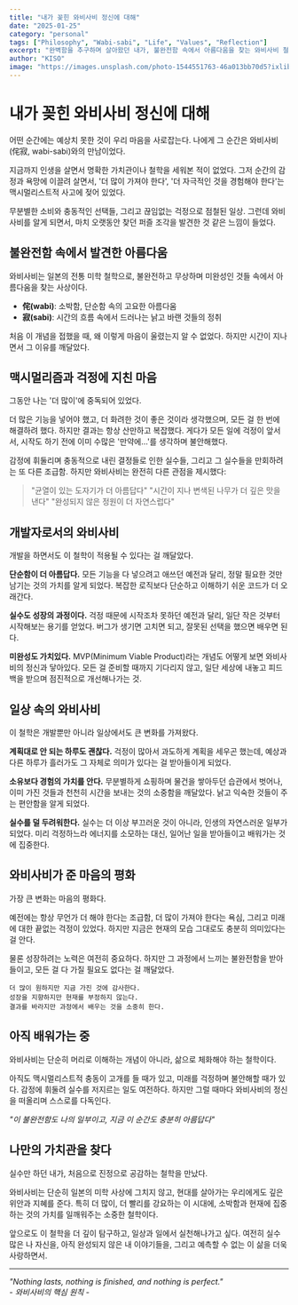 ```yaml
---
title: "내가 꽂힌 와비사비 정신에 대해"
date: "2025-01-25"
category: "personal"
tags: ["Philosophy", "Wabi-sabi", "Life", "Values", "Reflection"]
excerpt: "완벽함을 추구하며 살아왔던 내가, 불완전함 속에서 아름다움을 찾는 와비사비 철학에 깊이 매료된 이야기. 처음으로 찾은 나만의 인생 가치관."
author: "KISO"
image: "https://images.unsplash.com/photo-1544551763-46a013bb70d5?ixlib=rb-4.0.3&ixid=M3wxMjA3fDB8MHxwaG90by1wYWdlfHx8fGVufDB8fHx8fA%3D%3D&auto=format&fit=crop&w=2340&q=80"
---
```


# 내가 꽂힌 와비사비 정신에 대해

어떤 순간에는 예상치 못한 것이 우리 마음을 사로잡는다. 나에게 그 순간은 와비사비(侘寂, wabi-sabi)와의 만남이었다.

지금까지 인생을 살면서 명확한 가치관이나 철학을 세워본 적이 없었다. 그저 순간의 감정과 욕망에 이끌려 살면서, '더 많이 가져야 한다', '더 자극적인 것을 경험해야 한다'는 맥시멀리스트적 사고에 젖어 있었다. 

무분별한 소비와 충동적인 선택들, 그리고 끊임없는 걱정으로 점철된 일상. 그런데 와비사비를 알게 되면서, 마치 오랫동안 찾던 퍼즐 조각을 발견한 것 같은 느낌이 들었다.

## 불완전함 속에서 발견한 아름다움

와비사비는 일본의 전통 미학 철학으로, 불완전하고 무상하며 미완성인 것들 속에서 아름다움을 찾는 사상이다. 

- **侘(wabi)**: 소박함, 단순함 속의 고요한 아름다움
- **寂(sabi)**: 시간의 흐름 속에서 드러나는 낡고 바랜 것들의 정취

처음 이 개념을 접했을 때, 왜 이렇게 마음이 울렸는지 알 수 없었다. 하지만 시간이 지나면서 그 이유를 깨달았다.

## 맥시멀리즘과 걱정에 지친 마음

그동안 나는 '더 많이'에 중독되어 있었다. 

더 많은 기능을 넣어야 했고, 더 화려한 것이 좋은 것이라 생각했으며, 모든 걸 한 번에 해결하려 했다. 하지만 결과는 항상 산만하고 복잡했다. 게다가 모든 일에 걱정이 앞서서, 시작도 하기 전에 이미 수많은 '만약에...'를 생각하며 불안해했다.

감정에 휘둘리며 충동적으로 내린 결정들로 인한 실수들, 그리고 그 실수들을 만회하려는 또 다른 조급함. 하지만 와비사비는 완전히 다른 관점을 제시했다:

> "균열이 있는 도자기가 더 아름답다"
> "시간이 지나 변색된 나무가 더 깊은 맛을 낸다"
> "완성되지 않은 정원이 더 자연스럽다"

## 개발자로서의 와비사비

개발을 하면서도 이 철학이 적용될 수 있다는 걸 깨달았다.

**단순함이 더 아름답다.** 모든 기능을 다 넣으려고 애쓰던 예전과 달리, 정말 필요한 것만 남기는 것의 가치를 알게 되었다. 복잡한 로직보다 단순하고 이해하기 쉬운 코드가 더 오래간다.

**실수도 성장의 과정이다.** 걱정 때문에 시작조차 못하던 예전과 달리, 일단 작은 것부터 시작해보는 용기를 얻었다. 버그가 생기면 고치면 되고, 잘못된 선택을 했으면 배우면 된다.

**미완성도 가치있다.** MVP(Minimum Viable Product)라는 개념도 어떻게 보면 와비사비의 정신과 닿아있다. 모든 걸 준비할 때까지 기다리지 않고, 일단 세상에 내놓고 피드백을 받으며 점진적으로 개선해나가는 것.

## 일상 속의 와비사비

이 철학은 개발뿐만 아니라 일상에서도 큰 변화를 가져왔다.

**계획대로 안 되는 하루도 괜찮다.** 걱정이 많아서 과도하게 계획을 세우곤 했는데, 예상과 다른 하루가 흘러가도 그 자체로 의미가 있다는 걸 받아들이게 되었다.

**소유보다 경험의 가치를 안다.** 무분별하게 쇼핑하며 물건을 쌓아두던 습관에서 벗어나, 이미 가진 것들과 천천히 시간을 보내는 것의 소중함을 깨달았다. 낡고 익숙한 것들이 주는 편안함을 알게 되었다.

**실수를 덜 두려워한다.** 실수는 더 이상 부끄러운 것이 아니라, 인생의 자연스러운 일부가 되었다. 미리 걱정하느라 에너지를 소모하는 대신, 일어난 일을 받아들이고 배워가는 것에 집중한다.

## 와비사비가 준 마음의 평화

가장 큰 변화는 마음의 평화다.

예전에는 항상 무언가 더 해야 한다는 조급함, 더 많이 가져야 한다는 욕심, 그리고 미래에 대한 끝없는 걱정이 있었다. 하지만 지금은 현재의 모습 그대로도 충분히 의미있다는 걸 안다.

물론 성장하려는 노력은 여전히 중요하다. 하지만 그 과정에서 느끼는 불완전함을 받아들이고, 모든 걸 다 가질 필요도 없다는 걸 깨달았다.

```
더 많이 원하지만 지금 가진 것에 감사한다.
성장을 지향하지만 현재를 부정하지 않는다.  
결과를 바라지만 과정에서 배우는 것을 소중히 한다.
```

## 아직 배워가는 중

와비사비는 단순히 머리로 이해하는 개념이 아니라, 삶으로 체화해야 하는 철학이다. 

아직도 맥시멀리스트적 충동이 고개를 들 때가 있고, 미래를 걱정하며 불안해할 때가 있다. 감정에 휘둘려 실수를 저지르는 일도 여전하다. 하지만 그럴 때마다 와비사비의 정신을 떠올리며 스스로를 다독인다.

*"이 불완전함도 나의 일부이고, 지금 이 순간도 충분히 아름답다"*

## 나만의 가치관을 찾다

실수만 하던 내가, 처음으로 진정으로 공감하는 철학을 만났다. 

와비사비는 단순히 일본의 미학 사상에 그치지 않고, 현대를 살아가는 우리에게도 깊은 위안과 지혜를 준다. 특히 더 많이, 더 빨리를 강요하는 이 시대에, 소박함과 현재에 집중하는 것의 가치를 일깨워주는 소중한 철학이다.

앞으로도 이 철학을 더 깊이 탐구하고, 일상과 일에서 실천해나가고 싶다. 여전히 실수 많은 나 자신을, 아직 완성되지 않은 내 이야기들을, 그리고 예측할 수 없는 이 삶을 더욱 사랑하면서.

---

*"Nothing lasts, nothing is finished, and nothing is perfect."*  
*- 와비사비의 핵심 원칙 -* 